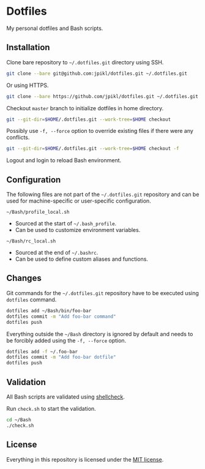 # Dotfiles

My personal dotfiles and Bash scripts.

## Installation

Clone bare repository to `~/.dotfiles.git` directory using SSH.

```bash
git clone --bare git@github.com:jpikl/dotfiles.git ~/.dotfiles.git
```

Or using HTTPS.

```bash
git clone --bare https://github.com/jpikl/dotfiles.git ~/.dotfiles.git
```

Checkout `master` branch to initialize dotfiles in home directory.

```bash
git --git-dir=$HOME/.dotfiles.git --work-tree=$HOME checkout
```

Possibly use `-f, --force` option to override existing files if there were
any conflicts.

```bash
git --git-dir=$HOME/.dotfiles.git --work-tree=$HOME checkout -f
```

Logout and login to reload Bash environment.

## Configuration

The following files are not part of the `~/.dotfiles.git` repository and
can be used for machine-specific or user-specific configuration.

`~/Bash/profile_local.sh`

- Sourced at the start of `~/.bash_profile`.
- Can be used to customize environment variables.

`~/Bash/rc_local.sh`

- Sourced at the end of `~/.bashrc`.
- Can be used to define custom aliases and functions.

## Changes

Git commands for the `~/.dotfiles.git` repository have to be executed
using `dotfiles` command.

```bash
dotfiles add ~/Bash/bin/foo-bar
dotfiles commit -m "Add foo-bar command"
dotfiles push
```

Everything outside the `~/Bash` directory is ignored by default and
needs to be forcibly added using the `-f, --force` option.

```bash
dotfiles add -f ~/.foo-bar
dotfiles commit -m "Add foo-bar dotfile"
dotfiles push
```

## Validation

All Bash scripts are validated using [shellcheck](https://shellcheck.net/).

Run `check.sh` to start the validation.

```bash
cd ~/Bash
./check.sh
```

## License

Everything in this repository is licensed under the [MIT license](LICENSE.md).
